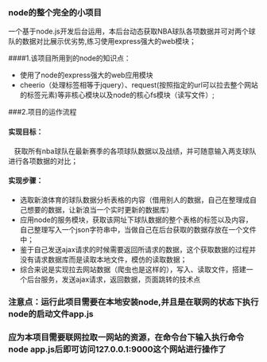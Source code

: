 ### node的整个完全的小项目

   一个基于node.js开发后台运用，本后台动态获取NBA球队各项数据并可对两个球队的数据对比展示优劣势,练习使用express强大的web模块；
   
####1.该项目所用到的node的知识点：

  * 使用了node的express强大的web应用模块
  * cheerio（处理标签相等于jquery）、request(按照指定的url可以拉去整个网站的标签元素)等非核心模块以及node的核心fs模块（读写文件）;

###2.项目的运作流程

#### 实现目标：
    获取所有nba球队在最新赛季的各项球队数据以及战绩，并可随意输入两支球队进行各项数据的对比；
#### 实现步骤：

   * 选取新浪体育的球队数据分析表格的内容（借用别人的数据，自己在整理成自己想要的数据，让新浪当一个实时更新的数据库）
   * 应用node的服务模块，获取该网址下球队数据的整个表格的标签以及内容，自己整理写入一个json字符串中，当做自己在后台获取的数据存放在一个文件中；
   * 鉴于自己发送ajax请求的时候需要返回所请求的数据，这个获取数据的过程并没有请求数据库而是读取本地文件，模仿的读取数据；
   * 综合来说是实现拉去网站数据（爬虫也是这样的），写入、读取文件，搭建一个后台服务，发送ajax请求，返回数据，页面跳转的技术点


### 注意点：运行此项目需要在本地安装node,并且是在联网的状态下执行node的启动文件app.js
### 应为本项目需要联网拉取一网站的资源，在命令台下输入执行命令node app.js后即可访问127.0.0.1:9000这个网站进行操作了
